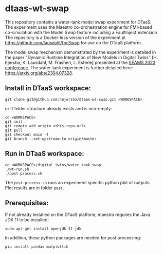 # dtaas-wt-swap
This repository contains a water-tank model swap experiment for DTaaS. The experiment uses the Maestro co-orchestration engine for FMI-based co-simulation with the Model Swap feature including a FaultInject extension. The repository is a Docker-less version of the experiment at https://github.com/lausdahl/fmiSwap for use on the DTaaS platform.

The model swap mechanism demonstrated by the experiment is detailed in the paper "Dynamic Runtime Integration of New Models in Digital Twins" [H. Ejersbo, K. Lausdahl, M. Frasheri, L. Esterle] presented at the [SEAMS 2023 conference](https://conf.researchr.org/home/seams-2023). The water-tank experiment is further detailed here: https://arxiv.org/abs/2304.07328. 

## Install in DTaaS workspace:
```
git clone git@github.com:hejersbo/dtaas-wt-swap.git <WORKSPACE>
```
or if <WORKSPACE> folder structure already exists and is non-empty:
```
cd <WORKSPACE>
git init
git remote add origin <this-repo-url>
git pull
git checkout main -f
git branch --set-upstream-to origin/master
```

## Run in DTaaS workspace:
```
cd <WORKSPACE>/digital_twins/water_tank_swap
./wt-run.sh
./post-process.sh
```
The `post-process.sh` runs an experiment specific python plot of outputs. Plot results are in folder `post`.

## Prerequisites:
If not already installed on the DTaaS platform, maestro requires the Java JDK 11 to be installed:
```
sudo apt-get install openjdk-11-jdk
```
In addition, these python packages are needed for post processing:
```
pip install pandas matplotlib
```
